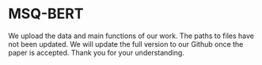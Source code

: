 # MSQ-BERT
We upload the data and main functions of our work. The paths to files have not been updated. We will update the full version to our Github once the paper is accepted. Thank you for your understanding. 
